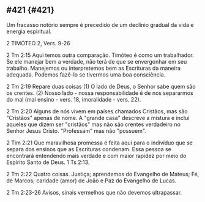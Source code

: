 ## #421 {#421}

Um fracasso notório sempre é precedido de um declínio gradual da vida e energia espiritual.

2 TIMÓTEO 2, Vers. 9-26

2 Tm 2:15 Aqui temos outra comparação. Timóteo é como um trabalhador. Se ele manejar bem a verdade, não terá de que se envergonhar em seu trabalho. Manejemos ou interpretemos bem as Escrituras da maneira adequada. Podemos fazê-lo se tivermos uma boa consciência.

2 Tm 2:19 Repare duas coisas (1) O lado de Deus, o Senhor sabe quem são os crentes. (2) Nosso lado - nossa responsabilidade é de nos separarmos do mal (mal ensino - vers. 18, imoralidade - vers. 22).

2 Tm 2:20 Alguns de nós vivem em países chamados Cristãos, mas são &quot;Cristãos&quot; apenas de nome. A &quot;grande casa&quot; descreve a mistura e inclui aqueles que dizem ser &quot;cristãos&quot; mas não são crentes verdadeiro no Senhor Jesus Cristo. &quot;Professam&quot; mas não &quot;possuem&quot;.

2 Tim 2:21 Que maravilhosa promessa é feita aqui para o indivíduo que se separa dos ensinos que as Escrituras condenam. Essa pessoa se encontrará entendendo mais verdade e com maior rapidez por meio do Espírito Santo de Deus. 1 Ts 2:13.

2 Tm 2:22 Quatro coisas. Justiça; aprendemos do Evangelho de Mateus; Fé, de Marcos; caridade (amor) de João e Paz do Evangelho de Lucas.

2 Tm 2:23-26 Avisos, sinais vermelhos que não devemos ultrapassar.